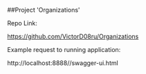 ##Project 'Organizations'

Repo Link:

https://github.com/VictorD08ru/Organizations

Example request to running application:

http://localhost:8888//swagger-ui.html 
